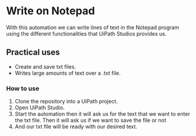 # Write on Notepad

With this automation we can write lines of text in the Notepad program using the different functionalities that UiPath Studios provides us.

## Practical uses
- Create and save txt files.
- Writes large amounts of text over a .txt file.

### How to use

1. Clone the repository into a UiPath project.
2. Open UiPath Studio.
3. Start the automation then it will ask us for the text that we want to enter the txt file. Then it will ask us if we want to save the file or not
4. And our txt file will be ready with our desired text.

